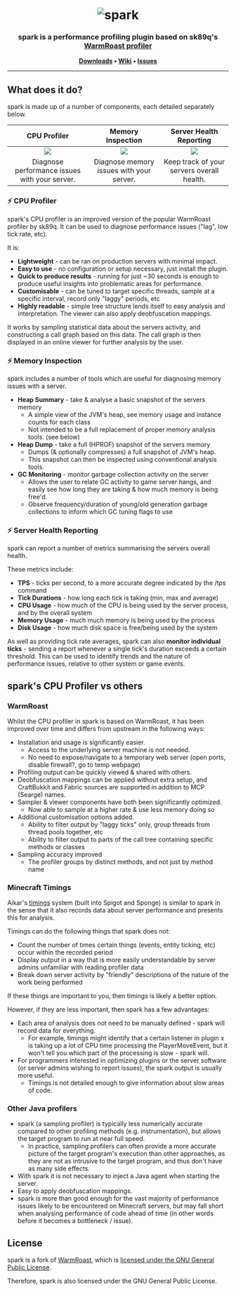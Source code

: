 <h1 align="center">
	<img
		alt="spark"
		src="https://i.imgur.com/pkZ1k3R.png">
</h1>

<h3 align="center">
	spark is a performance profiling plugin based on sk89q's <a href="https://github.com/sk89q/WarmRoast">WarmRoast profiler</a>
</h3>

<p align="center">
	<strong>
		<a href="https://ci.lucko.me/job/spark/">Downloads</a>
		•
		<a href="https://github.com/lucko/spark/wiki">Wiki</a>
		•
		<a href="https://github.com/lucko/spark/issues">Issues</a>
	</strong>
</p>

___

## What does it do?

spark is made up of a number of components, each detailed separately below.

|                 CPU Profiler                  |            Memory Inspection             |          Server Health Reporting           |
| :-------------------------------------------: | :--------------------------------------: | :----------------------------------------: |
|     ![](https://i.imgur.com/ggSGzRq.png)      |   ![](https://i.imgur.com/BsdTxqA.png)   |    ![](https://i.imgur.com/SrKEmA6.png)    |
| Diagnose performance issues with your server. | Diagnose memory issues with your server. | Keep track of your servers overall health. |

### :zap: CPU Profiler

spark's CPU profiler is an improved version of the popular WarmRoast profiler by sk89q. It can be used to diagnose performance issues ("lag", low tick rate, etc).

It is:

* **Lightweight** - can be ran on production servers with minimal impact.
* **Easy to use** - no configuration or setup necessary, just install the plugin.
* **Quick to produce results** - running for just ~30 seconds is enough to produce useful insights into problematic areas for performance.
* **Customisable** - can be tuned to target specific threads, sample at a specific interval, record only "laggy" periods, etc
* **Highly readable** - simple tree structure lends itself to easy analysis and interpretation. The viewer can also apply deobfuscation mappings.

It works by sampling statistical data about the servers activity, and constructing a call graph based on this data. The call graph is then displayed in an online viewer for further analysis by the user.

### :zap: Memory Inspection

spark includes a number of tools which are useful for diagnosing memory issues with a server.

* **Heap Summary** - take & analyse a basic snapshot of the servers memory
  * A simple view of the JVM's heap, see memory usage and instance counts for each class
  * Not intended to be a full replacement of proper memory analysis tools. (see below)
* **Heap Dump** - take a full (HPROF) snapshot of the servers memory
  * Dumps (& optionally compresses) a full snapshot of JVM's heap.
  * This snapshot can then be inspected using conventional analysis tools.
* **GC Monitoring** - monitor garbage collection activity on the server
  * Allows the user to relate GC activity to game server hangs, and easily see how long they are taking & how much memory is being free'd.
  * Observe frequency/duration of young/old generation garbage collections to inform which GC tuning flags to use

### :zap: Server Health Reporting

spark can report a number of metrics summarising the servers overall health.

These metrics include:

* **TPS** - ticks per second, to a more accurate degree indicated by the /tps command
* **Tick Durations** - how long each tick is taking (min, max and average)
* **CPU Usage** - how much of the CPU is being used by the server process, and by the overall system
* **Memory Usage** - much much memory is being used by the process
* **Disk Usage** - how much disk space is free/being used by the system

As well as providing tick rate averages, spark can also **monitor individual ticks** - sending a report whenever a single tick's duration exceeds a certain threshold. This can be used to identify trends and the nature of performance issues, relative to other system or game events.



## spark's CPU Profiler vs others

### WarmRoast

Whilst the CPU profiler in spark is based on WarmRoast, it has been improved over time and differs from upstream in the following ways:

* Installation and usage is significantly easier.
  * Access to the underlying server machine is not needed.
  * No need to expose/navigate to a temporary web server (open ports, disable firewall?, go to temp webpage)
* Profiling output can be quickly viewed & shared with others.
* Deobfuscation mappings can be applied without extra setup, and CraftBukkit and Fabric sources are supported in addition to MCP (Searge) names.
* Sampler & viewer components have both been significantly optimized.
  * Now able to sample at a higher rate & use less memory doing so
* Additional customisation options added.
  * Ability to filter output by "laggy ticks" only, group threads from thread pools together, etc
  * Ability to filter output to parts of the call tree containing specific methods or classes
* Sampling accuracy improved
  * The profiler groups by distinct methods, and not just by method name

### Minecraft Timings

Aikar's [timings](https://github.com/aikar/timings) system (built into Spigot and Sponge) is similar to spark in the sense that it also records data about server performance and presents this for analysis.

Timings can do the following things that spark does not:

* Count the number of times certain things (events, entity ticking, etc) occur within the recorded period
* Display output in a way that is more easily understandable by server admins unfamiliar with reading profiler data
* Break down server activity by "friendly" descriptions of the nature of the work being performed

If these things are important to you, then timings is likely a better option.

However, if they are less important, then spark has a few advantages:

* Each area of analysis does not need to be manually defined - spark will record data for everything.
  * For example, timings might identify that a certain listener in plugin x is taking up a lot of CPU time processing the PlayerMoveEvent, but it won't tell you which part of the processing is slow - spark will.
* For programmers interested in optimizing plugins or the server software (or server admins wishing to report issues), the spark output is usually more useful.
  * Timings is not detailed enough to give information about slow areas of code. 

### Other Java profilers

* spark (a sampling profiler) is typically less numerically accurate compared to other profiling methods (e.g. instrumentation), but allows the target program to run at near full speed.
  * In practice, sampling profilers can often provide a more accurate picture of the target program's execution than other approaches, as they are not as intrusive to the target program, and thus don't have as many side effects.
* With spark it is not necessary to inject a Java agent when starting the server.
* Easy to apply deobfuscation mappings.
* spark is more than good enough for the vast majority of performance issues likely to be encountered on Minecraft servers, but may fall short when analysing performance of code ahead of time (in other words before it becomes a bottleneck / issue).



## License

spark is a fork of [WarmRoast](https://github.com/sk89q/WarmRoast), which is [licensed under the GNU General Public License](https://github.com/sk89q/WarmRoast/blob/3fe5e5517b1c529d95cf9f43fd8420c66db0092a/src/main/java/com/sk89q/warmroast/WarmRoast.java#L1-L17).

Therefore, spark is also licensed under the GNU General Public License.
